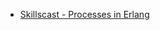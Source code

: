 * [Skillscast - Processes in Erlang](https://skillsmatter.com/skillscasts/8401-processes-in-erlang)
